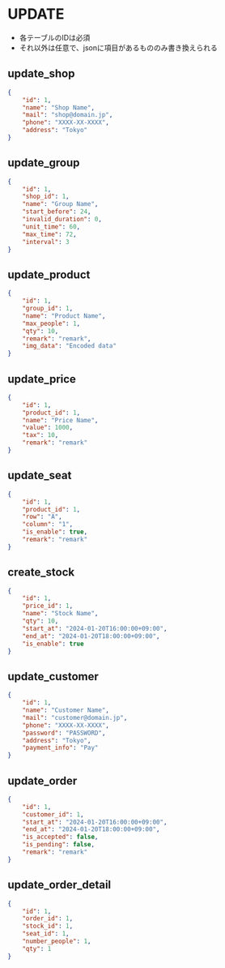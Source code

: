 # UPDATE
- 各テーブルのIDは必須
- それ以外は任意で、jsonに項目があるもののみ書き換えられる

## update_shop
```json
{
    "id": 1,
    "name": "Shop Name",
    "mail": "shop@domain.jp",
    "phone": "XXXX-XX-XXXX",
    "address": "Tokyo"
}
```

## update_group
```json
{
    "id": 1,
    "shop_id": 1,
    "name": "Group Name",
    "start_before": 24,
    "invalid_duration": 0,
    "unit_time": 60,
    "max_time": 72,
    "interval": 3
}
```

## update_product
```json
{
    "id": 1,
    "group_id": 1,
    "name": "Product Name",
    "max_people": 1,
    "qty": 10,
    "remark": "remark",
    "img_data": "Encoded data"
}
```

## update_price
```json
{
    "id": 1,
    "product_id": 1,
    "name": "Price Name",
    "value": 1000,
    "tax": 10,
    "remark": "remark"
}
```

## update_seat
```json
{
    "id": 1,
    "product_id": 1,
    "row": "A",
    "column": "1",
    "is_enable": true,
    "remark": "remark"
}
```

## create_stock
```json
{
    "id": 1,
    "price_id": 1,
    "name": "Stock Name",
    "qty": 10,
    "start_at": "2024-01-20T16:00:00+09:00",
    "end_at": "2024-01-20T18:00:00+09:00",
    "is_enable": true
}
```

## update_customer
```json
{
    "id": 1,
    "name": "Customer Name",
    "mail": "customer@domain.jp",
    "phone": "XXXX-XX-XXXX",
    "password": "PASSWORD",
    "address": "Tokyo",
    "payment_info": "Pay"
}
```

## update_order
```json
{
    "id": 1,
    "customer_id": 1,
    "start_at": "2024-01-20T16:00:00+09:00",
    "end_at": "2024-01-20T18:00:00+09:00",
    "is_accepted": false,
    "is_pending": false,
    "remark": "remark"
}
```

## update_order_detail
```json
{
    "id": 1,
    "order_id": 1,
    "stock_id": 1,
    "seat_id": 1,
    "number_people": 1,
    "qty": 1
}
```